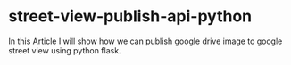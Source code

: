 # street-view-publish-api-python
In this Article I will show how we can publish google drive image to google street view using python flask.
